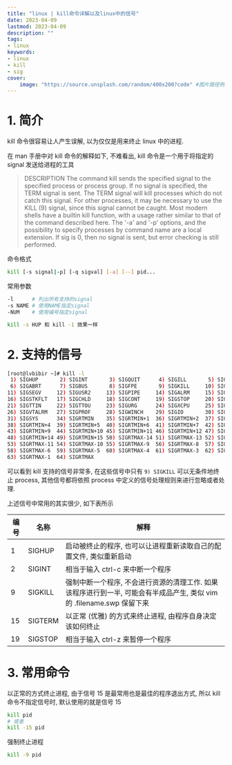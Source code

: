 ```yaml
---
title: "linux | kill命令详解以及linux中的信号" 
date: 2023-04-09
lastmod: 2023-04-09
description: "" 
tags: 
- linux
keywords:
- linux
- kill
- sig
cover:
    image: "https://source.unsplash.com/random/400x200?code" #图片路径例如：posts/tech/123/123.png
---
```


# 1. 简介

kill 命令很容易让人产生误解, 以为仅仅是用来终止 linux 中的进程.

在 man 手册中对 kill 命令的解释如下, 不难看出, kill 命令是一个用于将指定的 signal 发送给进程的工具

> DESCRIPTION
> The command kill sends the specified signal to the specified process or process group. If no signal is specified, the TERM signal is sent. The TERM signal will kill processes which do not catch this signal. For other processes, it may be necessary to use the KILL (9) signal, since this signal cannot be caught.
> Most modern shells have a builtin kill function, with a usage rather similar to that of the command described here. The '-a' and '-p' options, and the possibility to specify processes by command name are a local extension.
> If sig is 0, then no signal is sent, but error checking is still performed.

命令格式

```bash
kill [-s signal|-p] [-q sigval] [-a] [--] pid...
```

常用参数

```bash
-l      # 列出所有支持的signal
-s NAME # 使用NAME指定signal
-NUM    # 使用编号指定signal

kill -s HUP 和 kill -1 效果一样
```

# 2. 支持的信号

```bash
[root@lvbibir ~]# kill -l
 1) SIGHUP       2) SIGINT       3) SIGQUIT      4) SIGILL       5) SIGTRAP
 6) SIGABRT      7) SIGBUS       8) SIGFPE       9) SIGKILL     10) SIGUSR1
11) SIGSEGV     12) SIGUSR2     13) SIGPIPE     14) SIGALRM     15) SIGTERM
16) SIGSTKFLT   17) SIGCHLD     18) SIGCONT     19) SIGSTOP     20) SIGTSTP
21) SIGTTIN     22) SIGTTOU     23) SIGURG      24) SIGXCPU     25) SIGXFSZ
26) SIGVTALRM   27) SIGPROF     28) SIGWINCH    29) SIGIO       30) SIGPWR
31) SIGSYS      34) SIGRTMIN    35) SIGRTMIN+1  36) SIGRTMIN+2  37) SIGRTMIN+3
38) SIGRTMIN+4  39) SIGRTMIN+5  40) SIGRTMIN+6  41) SIGRTMIN+7  42) SIGRTMIN+8
43) SIGRTMIN+9  44) SIGRTMIN+10 45) SIGRTMIN+11 46) SIGRTMIN+12 47) SIGRTMIN+13
48) SIGRTMIN+14 49) SIGRTMIN+15 50) SIGRTMAX-14 51) SIGRTMAX-13 52) SIGRTMAX-12
53) SIGRTMAX-11 54) SIGRTMAX-10 55) SIGRTMAX-9  56) SIGRTMAX-8  57) SIGRTMAX-7
58) SIGRTMAX-6  59) SIGRTMAX-5  60) SIGRTMAX-4  61) SIGRTMAX-3  62) SIGRTMAX-2
63) SIGRTMAX-1  64) SIGRTMAX
```

可以看到 kill 支持的信号非常多, 在这些信号中只有 `9) SIGKILL` 可以无条件地终止 process, 其他信号都将依照 process 中定义的信号处理规则来进行忽略或者处理.

上述信号中常用的其实很少, 如下表所示

| 编号 | 名称    | 解释                                                         |
| ---- | ------- | ------------------------------------------------------------ |
| 1    | SIGHUP  | 启动被终止的程序, 也可以让进程重新读取自己的配置文件, 类似重新启动 |
| 2    | SIGINT  | 相当于输入 ctrl-c 来中断一个程序                             |
| 9    | SIGKILL | 强制中断一个程序, 不会进行资源的清理工作. 如果该程序进行到一半, 可能会有半成品产生, 类似 vim 的 .filename.swp 保留下来 |
| 15   | SIGTERM | 以正常 (优雅) 的方式来终止进程, 由程序自身决定该如何终止       |
| 19   | SIGSTOP | 相当于输入 ctrl-z 来暂停一个程序                             |

# 3. 常用命令

以正常的方式终止进程, 由于信号 15 是最常用也是最佳的程序退出方式, 所以 kill 命令不指定信号时, 默认使用的就是信号 15

```bash
kill pid
# 或者
kill -15 pid
```

强制终止进程

```bash
kill -9 pid
```
